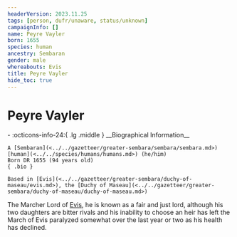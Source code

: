```yaml
---
headerVersion: 2023.11.25
tags: [person, dufr/unaware, status/unknown]
campaignInfo: []
name: Peyre Vayler
born: 1655
species: human
ancestry: Sembaran
gender: male
whereabouts: Evis
title: Peyre Vayler
hide_toc: true
---
```

# Peyre Vayler
<div class="grid cards ext-narrow-margin ext-one-column" markdown>
- :octicons-info-24:{ .lg .middle } __Biographical Information__

    A [Sembaran](<../../gazetteer/greater-sembara/sembara/sembara.md>) [human](<../../species/humans/humans.md>) (he/him)  
    Born DR 1655 (94 years old)  
    { .bio }

    Based in [Evis](<../../gazetteer/greater-sembara/duchy-of-maseau/evis.md>), the [Duchy of Maseau](<../../gazetteer/greater-sembara/duchy-of-maseau/duchy-of-maseau.md>)
</div>


The Marcher Lord of [Evis](<../../gazetteer/greater-sembara/duchy-of-maseau/evis.md>), he is known as a fair and just lord, although his two daughters are bitter rivals and his inability to choose an heir has left the March of Evis paralyzed somewhat over the last year or two as his health has declined.